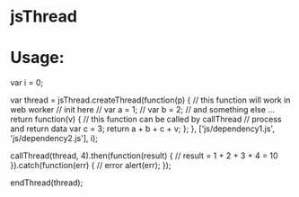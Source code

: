 # jsThread

# Usage:

var i = 0;

var thread = jsThread.createThread(function(p) { // this function will work in web worker
    // init here
    // var a = 1;
    // var b = 2;
    // and something else ...
    return function(v) { // this function can be called by callThread
        // process and return data
        var c = 3;
        return a + b + c + v;
    };
}, ['js/dependency1.js', 'js/dependency2.js'], i);

callThread(thread, 4).then(function(result) {
    // result = 1 + 2 + 3 + 4 = 10
}).catch(function(err) {
    // error
    alert(err);
});

endThread(thread);
